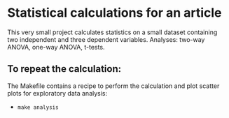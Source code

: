 # Statistical calculations for an article

This very small project calculates statistics on a small dataset containing two independent and three dependent variables.  Analyses: two-way ANOVA, one-way ANOVA, t-tests.

## To repeat the calculation:

The Makefile contains a recipe to perform the calculation and plot scatter plots for exploratory data analysis:

- `make analysis`